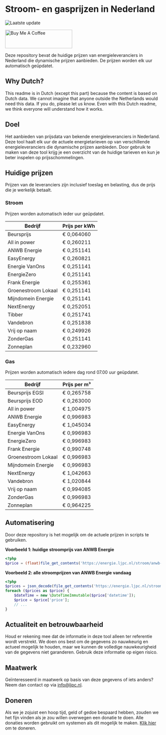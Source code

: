 # Stroom- en gasprijzen in Nederland

![Laatste update](https://img.shields.io/badge/laatste%20update-2023--06--09%2014%3A00%20CET-brightgreen)

<a href="https://www.buymeacoffee.com/Lars-" target="_blank"><img src="https://cdn.buymeacoffee.com/buttons/v2/default-orange.png" alt="Buy Me A Coffee" height="60" style="height: 60px !important;width: 217px !important;" ></a>

Deze repository bevat de huidige prijzen van energieleveranciers in Nederland die dynamische prijzen aanbieden. De prijzen worden elk uur automatisch geüpdatet.

## Why Dutch?

This readme is in Dutch (except this part) because the content is based on Dutch data. We cannot imagine that anyone outside the Netherlands would need this data. If you do, please let us know. Even with this Dutch readme, we think
everyone will understand how it works.

## Doel

Het aanbieden van prijsdata van bekende energieleveranciers in Nederland. Deze tool haalt elk uur de actuele energietarieven op van verschillende energieleveranciers die dynamische prijzen aanbieden. Door gebruik te maken van deze tool
krijg je een overzicht van de huidige tarieven en kun je beter inspelen op prijsschommelingen.

## Huidige prijzen

Prijzen van de leveranciers zijn inclusief toeslag en belasting, dus de prijs die je werkelijk betaalt.

### Stroom

Prijzen worden automatisch ieder uur geüpdatet.

 Bedrijf | Prijs per kWh 
---------|---------------
Beursprijs | € 0,064060
All in power | € 0,260211
ANWB Energie | € 0,251141
EasyEnergy | € 0,260821
Energie VanOns | € 0,251141
EnergieZero | € 0,251141
Frank Energie | € 0,255361
Groenestroom Lokaal | € 0,251141
Mijndomein Energie | € 0,251141
NextEnergy | € 0,252051
Tibber | € 0,251741
Vandebron | € 0,251838
Vrij op naam | € 0,249926
ZonderGas | € 0,251141
Zonneplan | € 0,232960


### Gas

Prijzen worden automatisch iedere dag rond 07.00 uur geüpdatet.

 Bedrijf | Prijs per m³ 
---------|--------------
Beursprijs EGSI | € 0,265758
Beursprijs EOD | € 0,263000
All in power | € 1,004975
ANWB Energie | € 0,996983
EasyEnergy | € 1,045034
Energie VanOns | € 0,996983
EnergieZero | € 0,996983
Frank Energie | € 0,990748
Groenestroom Lokaal | € 0,996983
Mijndomein Energie | € 0,996983
NextEnergy | € 1,042663
Vandebron | € 1,020844
Vrij op naam | € 0,994085
ZonderGas | € 0,996983
Zonneplan | € 0,964225


## Automatisering

Door deze repository is het mogelijk om de actuele prijzen in scripts te gebruiken.

**Voorbeeld 1: huidige stroomprijs van ANWB Energie**

```php
<?php
$price = (float)file_get_contents('https://energie.ljpc.nl/stroom/anwb-energie-nu.txt');

```

**Voorbeeld 2: alle stroomprijzen van ANWB Energie vandaag**

```php
<?php
$prices = json_decode(file_get_contents('https://energie.ljpc.nl/stroom/all-in-power-vandaag.json'),true);
foreach ($prices as $price) {
    $dateTime = new \DateTimeImmutable($price['datetime']);
    $price = $price['price'];
    // ...
}
```

## Actualiteit en betrouwbaarheid

Houd er rekening mee dat de informatie in deze tool alleen ter referentie wordt verstrekt. We doen ons best om de gegevens zo nauwkeurig en actueel mogelijk te houden, maar we kunnen de volledige nauwkeurigheid van de gegevens niet
garanderen. Gebruik deze informatie op eigen risico.

## Maatwerk

Geïnteresseerd in maatwerk op basis van deze gegevens of iets anders? Neem dan contact op
via [info@ljpc.nl](mailto:info@ljpc.nl?subject=Energie%20prijzen).

## Doneren

Als we je zojuist een hoop tijd, geld of gedoe bespaard hebben, zouden we het fijn vinden als je zou willen overwegen een
donatie te doen. Alle donaties worden gebruikt om systemen als dit mogelijk te
maken. [Klik hier](https://www.buymeacoffee.com/Lars-) om te doneren.
